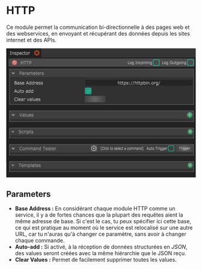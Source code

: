 # HTTP

Ce module permet la communication bi-directionnelle à des pages web et des webservices, en envoyant et récupérant des données depuis les sites internet et des APIs.

![](../../.gitbook/assets/http.png)

## Parameters

* **Base Address :** En considérant chaque module HTTP comme un service, il y a de fortes chances que la plupart des requêtes aient la même adresse de base. Si c'est le cas, tu peux spécifier ici cette base, ce qui est pratique au moment où le service est relocalisé sur une autre URL, car tu n'auras qu'à changer ce paramètre, sans avoir à changer chaque commande.
* **Auto-add :** Si activé, à la réception de données structurées en _JSON_, des values seront créées avec la même hiérarchie que le JSON reçu. 
* **Clear Values :** Permet de facilement supprimer toutes les values.

